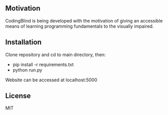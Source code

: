 ## Motivation 

CodingBlind is being developed with the motivation of giving an accessible means of learning programming fundamentals to the visually impaired.

## Installation 

Clone repository and cd to main directory, then:
 
* pip install -r requirements.txt
* python run.py

Website can be accessed at localhost:5000

## License

MIT
